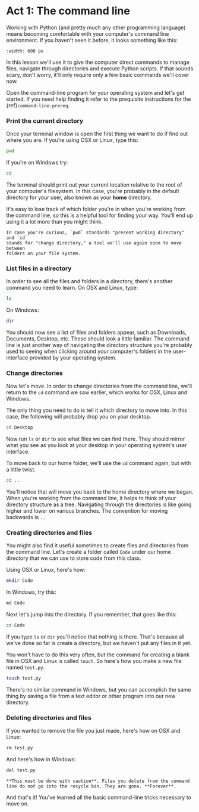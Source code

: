 # Act 1: The command line

Working with Python (and pretty much any other programming language)
means becoming comfortable with your computer's command line
environment. If you haven't seen it before, it looks something like
this:

```{figure} _static/img/terminal.png
:width: 600 px
```

In this lesson we'll use it to give the computer direct commands to manage files, navigate through directories and execute Python scripts. If that sounds scary, don't worry, it'll only require only a few basic commands we'll cover now.

Open the command-line program for your operating system and let's get started.
If you need help finding it refer to the prequisite instructions for the {ref}`command-line-prereq`.

### Print the current directory

Once your terminal window is open the first thing we want to do if find out where you are. If you're using OSX or Linux, type this:

```bash
pwd
```

If you're on Windows try:

```bash
cd
```

The terminal should print out your current location relative to the root of your computer's filesystem. In this case, you're probably in the default directory for your user, also known as your **home** directory.

It's easy to lose track of which folder you're in when
you're working from the command line, so this is a helpful tool for
finding your way. You'll end up using it a lot more than you might think.

```{note}
In case you're curious, `pwd` standards "present working directory" and `cd`
stands for "change directory," a tool we'll use again soon to move between
folders on your file system.
```

### List files in a directory

In order to see all the files and folders in a directory, there's
another command you need to learn.  On OSX and Linux, type:

```bash
ls
```

On Windows:

```bash
dir
```

You should now see a list of files and folders appear, such as Downloads, Documents, Desktop, etc. These should look a little familiar. The command line is just another way of navigating the directory structure you're probably used to seeing when
clicking around your computer's folders in the user-interface provided
by your operating system.

### Change directories

Now let's move. In order to change directories from the command line, we'll
return to the `cd` command we saw earlier, which works for OSX, Linux and Windows.

The only thing you need to do is tell it which directory to move into. In this
case, the following will probably drop you on your desktop.

```bash
cd Desktop
```

Now run `ls` or `dir` to see what files we can find there. They should
mirror what you see as you look at your desktop in your operating system's
user interface.

To move back to our home folder, we'll use the `cd`
command again, but with a little twist.

```bash
cd ..
```

You'll notice that will move you back to the home directory where we began.
When you're working from the command line, it helps to think of your directory structure as a tree. Navigating through the directories is like going higher and lower on various branches. The convention for moving backwards is `..`

### Creating directories and files

You might also find it useful sometimes to create files and directories
from the command line. Let's create a folder called `Code` under our
home directory that we can use to store code from this class.

Using OSX or Linux, here's how:

```bash
mkdir Code
```

In Windows, try this:

```bash
md Code
```

Next let's jump into the directory. If you remember, that goes like this:

```bash
cd Code
```

If you type `ls` or `dir` you'll notice that nothing is there. That's because all we've done so far is create a directory, but we haven't put any files in it yet.

You won't have to do this very often, but the command for
creating a blank file in OSX and Linux is called `touch`. So here's how
you make a new file named `test.py`.

```bash
touch test.py
```

There's no similar command in Windows, but you can accomplish the same thing by saving
a file from a text editor or other program into our new directory.

### Deleting directories and files

If you wanted to remove the file you just made, here's how on OSX and Linux:

```bash
rm test.py
```

And here's how in Windows:

```bash
del test.py
```

```{warning}
**This must be done with caution**. Files you delete from the command line do not go into the recycle bin. They are gone. **Forever**.
```

And that's it! You've learned all the basic command-line tricks necessary to move on.
